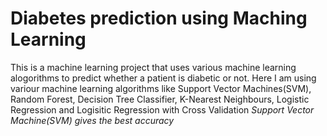 # Diabetes prediction using Maching Learning
This is a machine learning project that uses various machine learning alogorithms to predict whether a patient is diabetic or not. Here I am using variour machine learning algorithms like Support Vector Machines(SVM), Random Forest, Decision Tree Classifier, K-Nearest Neighbours, Logistic Regression and Logisitic Regression with Cross Validation
*Support Vector Machine(SVM) gives the best accuracy*

